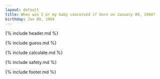 ```yaml
---
layout: default
title: When was I or my baby conceived if born on January 09, 1904?
birthday: Jan 09, 1904
---
```


{% include header.md %}

{% include guess.md %}

{% include calculate.md %}

{% include safety.md %}

{% include footer.md %}



